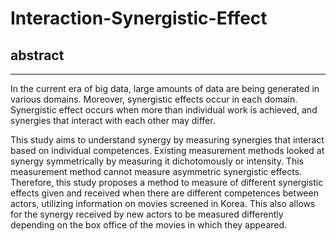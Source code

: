 # Interaction-Synergistic-Effect
## abstract
----------------
In the current era of big data, large amounts of data are being generated in various domains.
Moreover, synergistic effects occur in each domain.
Synergistic effect occurs when more than individual work is achieved, and synergies that interact with each other may differ.

This study aims to understand synergy by measuring synergies that interact based on individual competences.
Existing measurement methods looked at synergy symmetrically by measuring it dichotomously or intensity.
This measurement method cannot measure asymmetric synergistic effects.
Therefore, this study proposes a method to measure of different synergistic effects given and received when there are different competences between actors, utilizing information on movies screened in Korea.
This also allows for the synergy received by new actors to be measured differently depending on the box office of the movies in which they appeared.
